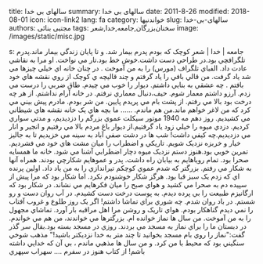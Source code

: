 title: سالهای بی خدا 
summary: سالهای بی خدا 
date: 2011-8-26
modified: 2018-08-01
icon:  icon-link2
lang: fa
category: خواندنیها
slug: سالهای-بی-خدا
authors: مجتبی بنائی
tags: سخنان‌بزرگان,جامعه,خدا,شعر
image: /images/static/misc.jpg

s: جامعه | خدا | شعر کوچک که بودم پدرم بيمار شد. و تا پايان زندگي بيمار ماند.پدرم تلگرافچي بود.در طراحي دست داشت.خوش خط بود.تار مي نواخت. او مرا به نقاشي عادت داد. الفباي تلگراف (مورس) را به من آموخت . در چنان خانه اي خيلي چيزها مي شد ياد گرفت.  من قالي بافي را ياد گرفتم و چند قاليچه ي کوچک از روي نقشه هاي خود بافتم . چه عشقي به بنايي داشتم. ديوار را خوب مي چيدم. طاق ضربي را درست مي زدم. آرزو داشتم معمار شوم. حيف،دنبال معماري نرفتم.  در خانه آرام نداشتم. از هر چه درخت بود بالا مي رفتم. از پشت بام مي پريدم پايين. من شر بودم. مادرم پيش بيني مي کرد که من لاغر خواهم ماند.من هم ماندم. ...... ما بچه هاي يک خانه نقشه هاي شيطاني مي کشيديم.  روز دهم مه 1940 موتور سيکلت عموي بزرگم را دزديديم، و مدتي سواري کرديم. دزدي ميوه را خيلي زود ياد گرفتيم.از ديوار باغ مردم بالا مي رفتيم و انجير و انار مي دزديديم.چه کيفي داشت! شب ها در دشت صفي آباد به سينه مي خزيديم تا به جاليز خيار و خربزه نزديک شويم. تاريکي و اضطراب را ميان مشت هاي خود مي فشرديم. تمرين خوبي بود.هنوز دستم نزديک ميوه دچار اضطرابي آشنا مي شود.  خانه ما همسايه صحرا بود. تمام روياهايم به بيابان راه داشت. پدر و عموهايم شکارچي بودند. همراه آنها به شکار مي رفتم.  بزرگتر که شدم عموي کوچکم تيراندازي را به من ياد داد. اولين پرنده اي که زدم يک سبز قبا بود. هرگز شکار خوشنودم نکرد. اما شکار بود که مرا پيش از سپيده دم به صحرا مي کشيد و هواي صبح را ميان فکرهايم مي نشاند. در شکار بود که ارگانيزم طبيعت را بي پرده ديدم. به پوست درخت دست کشيدم. در آب روان دست و رو شستم. در باد روان شدم. چه شوري براي تماشا داشتم!  اگر يک روز طلوع و غروب آفتاب را نمي ديدم گناهکار بودم. هواي تاريک و روشن مرا اهل مراقبه بار آورد. تماشاي مجهول را به من آموخت.  من سال ها نماز خوانده ام.  بزرگترها مي خواندند، من هم مي خواندم. در دبستان ما را براي نماز به مسجد مي بردند.  روزي در مسجد بسته بود.بقال سر گذر گفت:"نماز را روي بام مسجد بخوانيد تا چند متر به خدا نزديکتر باشيد!"  مذهب شوخي سنگيني بود که محيط با من کرد. و من سال ها مذهبي ماندم ، بي آن که خدايي داشته باشم!  از کتاب هنوز در سفرم ....  سهراب سپهري
